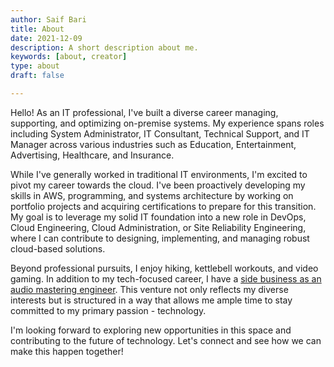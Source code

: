 ```yaml
---
author: Saif Bari
title: About
date: 2021-12-09
description: A short description about me.
keywords: [about, creator]
type: about
draft: false

---
```


Hello! As an IT professional, I've built a diverse career managing, supporting, and optimizing on-premise systems. My experience spans roles including System Administrator, IT Consultant, Technical Support, and IT Manager across various industries such as Education, Entertainment, Advertising, Healthcare, and Insurance.

While I've generally worked in traditional IT environments, I'm excited to pivot my career towards the cloud. I've been proactively developing my skills in AWS, programming, and systems architecture by working on portfolio projects and acquiring certifications to prepare for this transition. My goal is to leverage my solid IT foundation into a new role in DevOps, Cloud Engineering, Cloud Administration, or Site Reliability Engineering, where I can contribute to designing, implementing, and managing robust cloud-based solutions.

Beyond professional pursuits, I enjoy hiking, kettlebell workouts, and video gaming. In addition to my tech-focused career, I have a [side business as an audio mastering engineer](https://www.fixedmastering.com). This venture not only reflects my diverse interests but is structured in a way that allows me ample time to stay committed to my primary passion - technology.

I'm looking forward to exploring new opportunities in this space and contributing to the future of technology. Let's connect and see how we can make this happen together!
